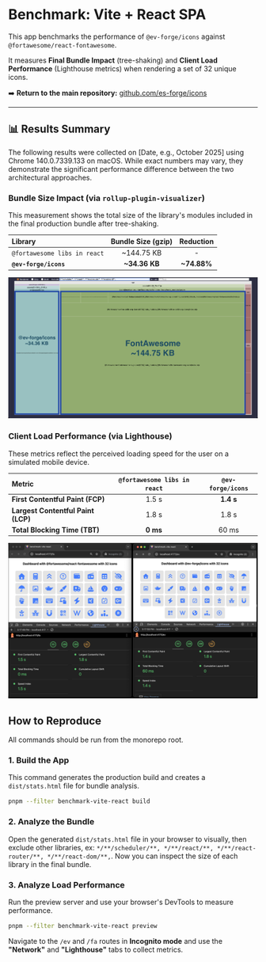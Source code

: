 # Benchmark: Vite + React SPA

This app benchmarks the performance of `@ev-forge/icons` against `@fortawesome/react-fontawesome`.

It measures **Final Bundle Impact** (tree-shaking) and **Client Load Performance** (Lighthouse metrics) when rendering a set of 32 unique icons.

➡️ **Return to the main repository:** [github.com/es-forge/icons](https://github.com/ev-forge/icons)

---

## 📊 Results Summary

The following results were collected on [Date, e.g., October 2025] using Chrome 140.0.7339.133 on macOS. While exact numbers may vary, they demonstrate the significant performance difference between the two architectural approaches.

### Bundle Size Impact (via `rollup-plugin-visualizer`)

This measurement shows the total size of the library's modules included in the final production bundle after tree-shaking.

| Library                      | Bundle Size (gzip) |  Reduction  |
| :--------------------------- | :----------------: | :---------: |
| `@fortawesome libs in react` |     ~144.75 KB     |      -      |
| **`@ev-forge/icons`**        |   **~34.36 KB**    | **~74.88%** |

![Bundle Size Comparison](public/bundle-results.png)

### Client Load Performance (via Lighthouse)

These metrics reflect the perceived loading speed for the user on a simulated mobile device.

| Metric                             | `@fortawesome libs in react` | **`@ev-forge/icons`** |
| :--------------------------------- | :--------------------------: | :-------------------: |
| **First Contentful Paint (FCP)**   |            1.5 s             |       **1.4 s**       |
| **Largest Contentful Paint (LCP)** |            1.8 s             |         1.8 s         |
| **Total Blocking Time (TBT)**      |           **0 ms**           |         60 ms         |

![Lighthouse Comparison](public/lighthouse-results.png)

## How to Reproduce

All commands should be run from the monorepo root.

### 1. Build the App

This command generates the production build and creates a `dist/stats.html` file for bundle analysis.

```bash
pnpm --filter benchmark-vite-react build
```

### 2. Analyze the Bundle

Open the generated `dist/stats.html` file in your browser to visually, then exclude other libraries, ex: `*/**/scheduler/**, */**/react/**, */**/react-router/**, */**/react-dom/**,`. Now you can inspect the size of each library in the final bundle.

### 3. Analyze Load Performance

Run the preview server and use your browser's DevTools to measure performance.

```bash
pnpm --filter benchmark-vite-react preview
```

Navigate to the `/ev` and `/fa` routes in **Incognito mode** and use the **"Network"** and **"Lighthouse"** tabs to collect metrics.
